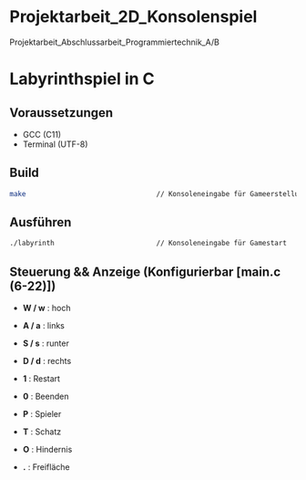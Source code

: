 # Projektarbeit_2D_Konsolenspiel
Projektarbeit_Abschlussarbeit_Programmiertechnik_A/B

# Labyrinthspiel in C

## Voraussetzungen
- GCC (C11)
- Terminal (UTF-8)

## Build
```sh
make                                // Konsoleneingabe für Gameerstellung / Neukalibrierung / Updateübernahme
```

## Ausführen
```sh
./labyrinth                         // Konsoleneingabe für Gamestart
```

## Steuerung && Anzeige (Konfigurierbar [main.c (6-22)])
- **W / w** : hoch
- **A / a** : links
- **S / s** : runter
- **D / d** : rechts
- **1**     : Restart
- **0**     : Beenden

- **P**     : Spieler
- **T**     : Schatz
- **O**     : Hindernis
- **.**     : Freifläche